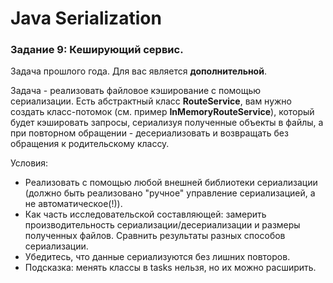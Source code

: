 # Java Serialization

### Задание 9: Кеширующий сервис.
Задача прошлого года. Для вас является **дополнительной**.

Задача - реализовать файловое кэширование с помощью сериализации. 
Есть абстрактный класс **RouteService**, вам нужно создать класс-потомок 
(см. пример **InMemoryRouteService**), который будет кэшировать запросы, 
сериализуя полученные объекты в файлы, а при повторном обращении - десериализовать
и возвращать без обращения к родительскому классу. 

Условия:
- Реализовать с помощью любой внешней библиотеки сериализации (должно быть реализовано "ручное" управление сериализацией, а не автоматическое(!)).
- Как часть исследовательской составляющей: замерить производительность сериализации/десериализации и размеры полученных файлов. Сравнить результаты разных способов сериализации.
- Убедитесь, что данные сериализуются без лишних повторов. 
- Подсказка: менять классы в tasks нельзя, но их можно расширить.
